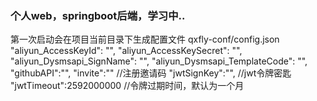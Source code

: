 ### 个人web，springboot后端，学习中..

第一次启动会在项目当前目录下生成配置文件 qxfly-conf/config.json
"aliyun_AccessKeyId": "",
"aliyun_AccessKeySecret": "",
"aliyun_Dysmsapi_SignName": "",
"aliyun_Dysmsapi_TemplateCode": "",
"githubAPI":"",
"invite":"" //注册邀请码
"jwtSignKey":"", //jwt令牌密匙
"jwtTimeout":2592000000 //令牌过期时间，默认为一个月